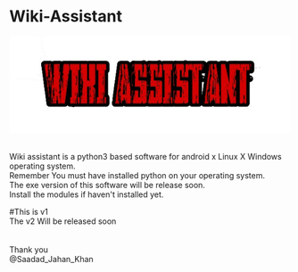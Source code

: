 # Wiki-Assistant

<img src="PicsArt_11-15-12.46.21.jpg"/>

<br>Wiki assistant is a python3 based software for android x Linux X Windows operating system.<br>
Remember You must have installed python on your operating system.<br>
The exe version of this software will be release soon.<br>
Install the modules if haven't installed yet.<br>

#This is v1<br>
The v2 Will be released soon<br>
<br>
<br>
Thank you<br>
@Saadad_Jahan_Khan
